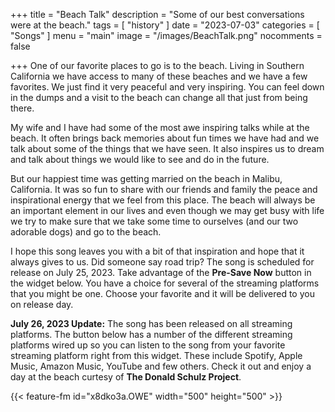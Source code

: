 +++
title = "Beach Talk"
description = "Some of our best conversations were at the beach."
tags =  [
    "history"
]
date = "2023-07-03"
categories = [
    "Songs"
]
menu = "main"
image = "/images/BeachTalk.png"
nocomments = false

+++
One of our favorite places to go is to the beach.  Living in Southern California we have access to many of these beaches and we have a few favorites.  We just find it very peaceful and very inspiring.  You can feel down in the dumps and a visit to the beach can change all that just from being there.

My wife and I have had some of the most awe inspiring talks while at the beach.  It often brings back memories about fun times we have had and we talk about some of the things that we have seen.  It also inspires us to dream and talk about things we would like to see and do in the future.

But our happiest time was getting married on the beach in Malibu, California.  It was so fun to share with our friends and family the peace and inspirational energy that we feel from this place.  The beach will always be an important element in our lives and even though we may get busy with life we try to make sure that we take some time to ourselves (and our two adorable dogs) and go to the beach.

I hope this song leaves you with a bit of that inspiration and hope that it always gives to us.  Did someone say road trip?  The song is scheduled for release on July 25, 2023.  Take advantage of the **Pre-Save Now** button in the widget below.  You have a choice for several of the streaming platforms that you might be one.  Choose your favorite and it will be delivered to you on release day.

**July 26, 2023 Update:** The song has been released on all streaming platforms.  The button below has a number of the different streaming platforms wired up so you can listen to the song from your favorite streaming platform right from this widget.  These include Spotify, Apple Music, Amazon Music, YouTube and few others.  Check it out and enjoy a day at the beach curtesy of **The Donald Schulz Project**. 

{{< feature-fm  id="x8dko3a.OWE" width="500" height="500" >}}
